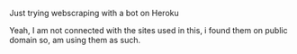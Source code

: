 Just trying webscraping with a bot on Heroku

Yeah, I am not connected with the sites used in this, i found them on public domain so, am using them as such.
